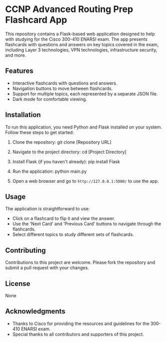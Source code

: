 # CCNP Advanced Routing Prep Flashcard App

This repository contains a Flask-based web application designed to help with studying for the Cisco 300-410 ENARSI exam. The app presents flashcards with questions and answers on key topics covered in the exam, including Layer 3 technologies, VPN technologies, infrastructure security, and more.

## Features

- Interactive flashcards with questions and answers.
- Navigation buttons to move between flashcards.
- Support for multiple topics, each represented by a separate JSON file.
- Dark mode for comfortable viewing.

## Installation

To run this application, you need Python and Flask installed on your system. Follow these steps to get started:

1. Clone the repository:
git clone [Repository URL]

2. Navigate to the project directory:
cd [Project Directory]

3. Install Flask (if you haven't already):
pip install Flask

4. Run the application:
python main.py

5. Open a web browser and go to `http://127.0.0.1:5000/` to use the app.

## Usage

The application is straightforward to use:

- Click on a flashcard to flip it and view the answer.
- Use the 'Next Card' and 'Previous Card' buttons to navigate through the flashcards.
- Select different topics to study different sets of flashcards.

## Contributing

Contributions to this project are welcome. Please fork the repository and submit a pull request with your changes.

## License

None

## Acknowledgments

- Thanks to Cisco for providing the resources and guidelines for the 300-410 ENARSI exam.
- Special thanks to all contributors and supporters of this project.


